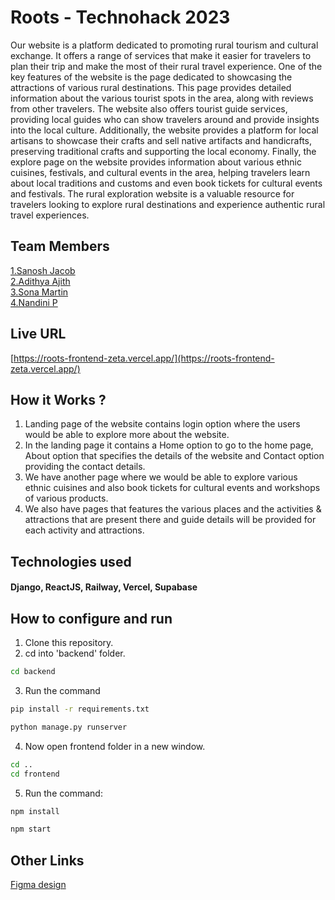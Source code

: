 # Roots - Technohack 2023
Our website is a platform dedicated to promoting rural tourism and cultural exchange. It offers a range of services that make it easier for travelers to plan their trip and make the most of their rural travel experience. One of the key features of the website is the page dedicated to showcasing the attractions of various rural destinations. This page provides detailed information about the various tourist spots in the area, along with reviews from other travelers. The website also offers tourist guide services, providing local guides who can show travelers around and provide insights into the local culture. Additionally, the website provides a platform for local artisans to showcase their crafts and sell native artifacts and handicrafts, preserving traditional crafts and supporting the local economy. Finally, the explore page on the website provides information about various ethnic cuisines, festivals, and cultural events in the area, helping travelers learn about local traditions and customs and even book tickets for cultural events and festivals. The rural exploration website is a valuable resource for travelers looking to explore rural destinations and experience authentic rural travel experiences.

## Team Members
[1.Sanosh Jacob](https://github.com/jacobsanosh)    
[2.Adithya Ajith](https://github.com/XdithyX)   
[3.Sona Martin](https://github.com/Sona-Martin)   
[4.Nandini P](https://github.com/nandiinii)   

## Live URL
[https://roots-frontend-zeta.vercel.app/](https://roots-frontend-zeta.vercel.app/)

## How it Works ?
1. Landing page of the website contains login option where the users would be able to explore more about the website.
2. In the landing page it contains a Home option to go to the home page, About option that specifies the details of the website and Contact option providing the contact details.
3. We have another page where we would be able to explore various ethnic cuisines and also book tickets for cultural events and workshops of various products.
4. We also have pages that features the various places and the activities & attractions that are present there and guide details will be provided for each activity and attractions.

## Technologies used
#### Django, ReactJS, Railway, Vercel, Supabase

## How to configure and run
1. Clone this repository.
2. cd into 'backend' folder.
```bash
cd backend
```
3. Run the command 
```bash
pip install -r requirements.txt
```
```bash
python manage.py runserver
```
4. Now open frontend folder in a new window.
```bash
cd ..
cd frontend
```
5. Run the command:
```bash
npm install
```
```bash
npm start
```


## Other Links
[Figma design](https://www.figma.com/file/WXblyBSXq6PkczPBMgMgZs/Untitled?node-id=4-698&t=QMb9vEoHWQQhtgCb-0)

